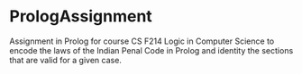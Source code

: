 # PrologAssignment
Assignment in Prolog for course CS F214 Logic in Computer Science to encode the laws of the Indian Penal Code in Prolog and identity the sections that are valid for a given case.
